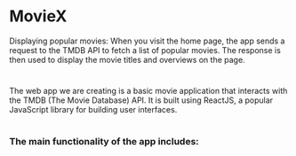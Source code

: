 # MovieX

Displaying popular movies: When you visit the home page, the app sends a request to the TMDB API to fetch a list of popular movies. The response is then used to display the movie titles and overviews on the page.
#
The web app we are creating is a basic movie application that interacts with the TMDB (The Movie Database) API. It is built using ReactJS, a popular JavaScript library for building user interfaces.
#
### The main functionality of the app includes:
